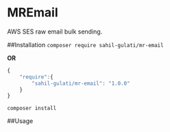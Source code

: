 # MREmail
AWS SES raw email bulk sending.

##Installation
`composer require sahil-gulati/mr-email`

**OR**

```javascript
{
    "require":{
        "sahil-gulati/mr-email": "1.0.0"
    }
}
```
`composer install`

##Usage
